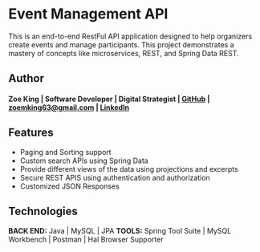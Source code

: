 # Event Management API
This is an end-to-end RestFul API application designed to help organizers create events and manage participants. This project demonstrates a mastery of concepts like microservices, REST, and Spring Data REST. 

## Author
#### Zoe King | Software Developer | Digital Strategist | [GitHub](https://github.com/zking63) | <zoemking63@gmail.com> | [LinkedIn](https://www.linkedin.com/in/zoe-king-9a730b12b/)

## Features
* Paging and Sorting support 
* Custom search APIs using Spring Data  
* Provide different views of the data using projections and excerpts
* Secure REST APIS using authentication and authorization  
* Customized JSON Responses 

## Technologies
**BACK END:** Java | MySQL | JPA 
**TOOLS:** Spring Tool Suite | MySQL Workbench | Postman | Hal Browser Supporter
